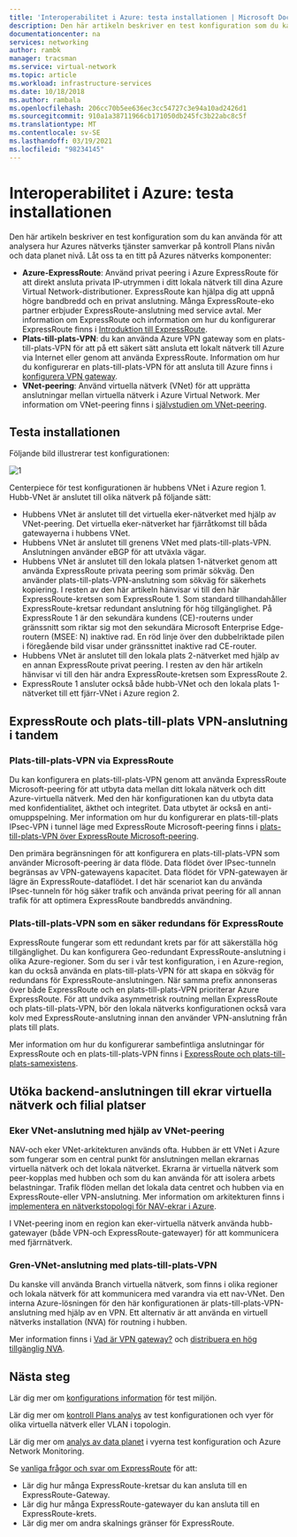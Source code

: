 ```yaml
---
title: 'Interoperabilitet i Azure: testa installationen | Microsoft Docs'
description: Den här artikeln beskriver en test konfiguration som du kan använda för att analysera interoperabilitet mellan ExpressRoute, en plats-till-plats-VPN och virtuell nätverks-peering i Azure.
documentationcenter: na
services: networking
author: rambk
manager: tracsman
ms.service: virtual-network
ms.topic: article
ms.workload: infrastructure-services
ms.date: 10/18/2018
ms.author: rambala
ms.openlocfilehash: 206cc70b5ee636ec3cc54727c3e94a10ad2426d1
ms.sourcegitcommit: 910a1a38711966cb171050db245fc3b22abc8c5f
ms.translationtype: MT
ms.contentlocale: sv-SE
ms.lasthandoff: 03/19/2021
ms.locfileid: "98234145"
---
```

# <a name="interoperability-in-azure--test-setup"></a>Interoperabilitet i Azure: testa installationen

Den här artikeln beskriver en test konfiguration som du kan använda för att analysera hur Azures nätverks tjänster samverkar på kontroll Plans nivån och data planet nivå. Låt oss ta en titt på Azures nätverks komponenter:

-   **Azure-ExpressRoute**: Använd privat peering i Azure ExpressRoute för att direkt ansluta privata IP-utrymmen i ditt lokala nätverk till dina Azure Virtual Network-distributioner. ExpressRoute kan hjälpa dig att uppnå högre bandbredd och en privat anslutning. Många ExpressRoute-eko partner erbjuder ExpressRoute-anslutning med service avtal. Mer information om ExpressRoute och information om hur du konfigurerar ExpressRoute finns i [Introduktion till ExpressRoute][ExpressRoute].
-   **Plats-till-plats-VPN**: du kan använda Azure VPN gateway som en plats-till-plats-VPN för att på ett säkert sätt ansluta ett lokalt nätverk till Azure via Internet eller genom att använda ExpressRoute. Information om hur du konfigurerar en plats-till-plats-VPN för att ansluta till Azure finns i [konfigurera VPN gateway][VPN].
-   **VNet-peering**: Använd virtuella nätverk (VNet) för att upprätta anslutningar mellan virtuella nätverk i Azure Virtual Network. Mer information om VNet-peering finns i [självstudien om VNet-peering][VNet].

## <a name="test-setup"></a>Testa installationen

Följande bild illustrerar test konfigurationen:

![1][1]

Centerpiece för test konfigurationen är hubbens VNet i Azure region 1. Hubb-VNet är anslutet till olika nätverk på följande sätt:

-   Hubbens VNet är anslutet till det virtuella eker-nätverket med hjälp av VNet-peering. Det virtuella eker-nätverket har fjärråtkomst till båda gatewayerna i hubbens VNet.
-   Hubbens VNet är anslutet till grenens VNet med plats-till-plats-VPN. Anslutningen använder eBGP för att utväxla vägar.
-   Hubbens VNet är anslutet till den lokala platsen 1-nätverket genom att använda ExpressRoute privata peering som primär sökväg. Den använder plats-till-plats-VPN-anslutning som sökväg för säkerhets kopiering. I resten av den här artikeln hänvisar vi till den här ExpressRoute-kretsen som ExpressRoute 1. Som standard tillhandahåller ExpressRoute-kretsar redundant anslutning för hög tillgänglighet. På ExpressRoute 1 är den sekundära kundens (CE)-routerns under gränssnitt som riktar sig mot den sekundära Microsoft Enterprise Edge-routern (MSEE: N) inaktive rad. En röd linje över den dubbelriktade pilen i föregående bild visar under gränssnittet inaktive rad CE-router.
-   Hubbens VNet är anslutet till den lokala plats 2-nätverket med hjälp av en annan ExpressRoute privat peering. I resten av den här artikeln hänvisar vi till den här andra ExpressRoute-kretsen som ExpressRoute 2.
-   ExpressRoute 1 ansluter också både hubb-VNet och den lokala plats 1-nätverket till ett fjärr-VNet i Azure region 2.

## <a name="expressroute-and-site-to-site-vpn-connectivity-in-tandem"></a>ExpressRoute och plats-till-plats VPN-anslutning i tandem

###  <a name="site-to-site-vpn-over-expressroute"></a>Plats-till-plats-VPN via ExpressRoute

Du kan konfigurera en plats-till-plats-VPN genom att använda ExpressRoute Microsoft-peering för att utbyta data mellan ditt lokala nätverk och ditt Azure-virtuella nätverk. Med den här konfigurationen kan du utbyta data med konfidentialitet, äkthet och integritet. Data utbytet är också en anti-omuppspelning. Mer information om hur du konfigurerar en plats-till-plats IPsec-VPN i tunnel läge med ExpressRoute Microsoft-peering finns i [plats-till-plats-VPN över ExpressRoute Microsoft-peering][S2S-Over-ExR]. 

Den primära begränsningen för att konfigurera en plats-till-plats-VPN som använder Microsoft-peering är data flöde. Data flödet över IPsec-tunneln begränsas av VPN-gatewayens kapacitet. Data flödet för VPN-gatewayen är lägre än ExpressRoute-dataflödet. I det här scenariot kan du använda IPsec-tunneln för hög säker trafik och använda privat peering för all annan trafik för att optimera ExpressRoute bandbredds användning.

### <a name="site-to-site-vpn-as-a-secure-failover-path-for-expressroute"></a>Plats-till-plats-VPN som en säker redundans för ExpressRoute

ExpressRoute fungerar som ett redundant krets par för att säkerställa hög tillgänglighet. Du kan konfigurera Geo-redundant ExpressRoute-anslutning i olika Azure-regioner. Som du ser i vår test konfiguration, i en Azure-region, kan du också använda en plats-till-plats-VPN för att skapa en sökväg för redundans för ExpressRoute-anslutningen. När samma prefix annonseras över både ExpressRoute och en plats-till-plats-VPN prioriterar Azure ExpressRoute. För att undvika asymmetrisk routning mellan ExpressRoute och plats-till-plats-VPN, bör den lokala nätverks konfigurationen också vara kolv med ExpressRoute-anslutning innan den använder VPN-anslutning från plats till plats.

Mer information om hur du konfigurerar sambefintliga anslutningar för ExpressRoute och en plats-till-plats-VPN finns i [ExpressRoute och plats-till-plats-samexistens][ExR-S2S-CoEx].

## <a name="extend-back-end-connectivity-to-spoke-vnets-and-branch-locations"></a>Utöka backend-anslutningen till ekrar virtuella nätverk och filial platser

### <a name="spoke-vnet-connectivity-by-using-vnet-peering"></a>Eker VNet-anslutning med hjälp av VNet-peering

NAV-och eker VNet-arkitekturen används ofta. Hubben är ett VNet i Azure som fungerar som en central punkt för anslutningen mellan ekrarnas virtuella nätverk och det lokala nätverket. Ekrarna är virtuella nätverk som peer-kopplas med hubben och som du kan använda för att isolera arbets belastningar. Trafik flöden mellan det lokala data centret och hubben via en ExpressRoute-eller VPN-anslutning. Mer information om arkitekturen finns i [implementera en nätverkstopologi för NAV-ekrar i Azure][Hub-n-Spoke].

I VNet-peering inom en region kan eker-virtuella nätverk använda hubb-gatewayer (både VPN-och ExpressRoute-gatewayer) för att kommunicera med fjärrnätverk.

### <a name="branch-vnet-connectivity-by-using-site-to-site-vpn"></a>Gren-VNet-anslutning med plats-till-plats-VPN

Du kanske vill använda Branch virtuella nätverk, som finns i olika regioner och lokala nätverk för att kommunicera med varandra via ett nav-VNet. Den interna Azure-lösningen för den här konfigurationen är plats-till-plats-VPN-anslutning med hjälp av en VPN. Ett alternativ är att använda en virtuell nätverks installation (NVA) för routning i hubben.

Mer information finns i [Vad är VPN gateway?][VPN] och [distribuera en hög tillgänglig NVA][Deploy-NVA].

## <a name="next-steps"></a>Nästa steg

Lär dig mer om [konfigurations information][Configuration] för test miljön.

Lär dig mer om [kontroll Plans analys][Control-Analysis] av test konfigurationen och vyer för olika virtuella nätverk eller VLAN i topologin.

Lär dig mer om [analys av data planet][Data-Analysis] i vyerna test konfiguration och Azure Network Monitoring.

Se [vanliga frågor och svar om ExpressRoute][ExR-FAQ] för att:
-   Lär dig hur många ExpressRoute-kretsar du kan ansluta till en ExpressRoute-Gateway.
-   Lär dig hur många ExpressRoute-gatewayer du kan ansluta till en ExpressRoute-krets.
-   Lär dig mer om andra skalnings gränser för ExpressRoute.


<!--Image References-->
[1]: ./media/backend-interoperability/TestSetup.png "Diagram över test sto pol Ogin"

<!--Link References-->
[ExpressRoute]: ../expressroute/expressroute-introduction.md
[VPN]: ../vpn-gateway/vpn-gateway-about-vpngateways.md
[VNet]: ../virtual-network/tutorial-connect-virtual-networks-portal.md
[Configuration]: connectivty-interoperability-configuration.md
[Control-Analysis]: connectivty-interoperability-control-plane.md
[Data-Analysis]: connectivty-interoperability-data-plane.md
[ExR-FAQ]: ../expressroute/expressroute-faqs.md
[S2S-Over-ExR]: ../expressroute/site-to-site-vpn-over-microsoft-peering.md
[ExR-S2S-CoEx]: ../expressroute/expressroute-howto-coexist-resource-manager.md
[Hub-n-Spoke]: /azure/architecture/reference-architectures/hybrid-networking/hub-spoke
[Deploy-NVA]: /azure/architecture/reference-architectures/dmz/nva-ha